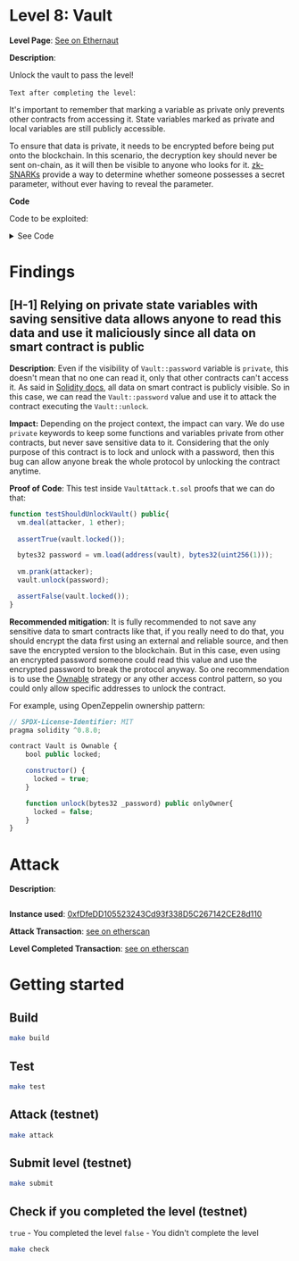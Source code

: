# Level 8: Vault

**Level Page**: [See on Ethernaut](https://ethernaut.openzeppelin.com/level/0xB7257D8Ba61BD1b3Fb7249DCd9330a023a5F3670)

**Description**:

Unlock the vault to pass the level!

`Text after completing the level`:

It's important to remember that marking a variable as private only prevents other contracts from accessing it. State variables marked as private and local variables are still publicly accessible.

To ensure that data is private, it needs to be encrypted before being put onto the blockchain. In this scenario, the decryption key should never be sent on-chain, as it will then be visible to anyone who looks for it. [zk-SNARKs](https://blog.ethereum.org/2016/12/05/zksnarks-in-a-nutshell) provide a way to determine whether someone possesses a secret parameter, without ever having to reveal the parameter.

**Code**

Code to be exploited:

<details>
<summary>See Code</summary>

```javascript
// SPDX-License-Identifier: MIT
pragma solidity ^0.8.0;

contract Vault {
    bool public locked;
    bytes32 private password;

    constructor(bytes32 _password) {
        locked = true;
        password = _password;
    }

    function unlock(bytes32 _password) public {
        if (password == _password) {
            locked = false;
        }
    }
}
```

</details>

# Findings

## [H-1] Relying on private state variables with saving sensitive data allows anyone to read this data and use it maliciously since all data on smart contract is public

**Description**: Even if the visibility of `Vault::password` variable is `private`, this doesn't mean that no one can read it, only that other contracts can't access it. As said in [Solidity docs](https://docs.soliditylang.org/en/latest/security-considerations.html#private-information-and-randomness), all data on smart contract is publicly visible. So in this case, we can read the `Vault::password` value and use it to attack the contract executing the `Vault::unlock`.

**Impact:** Depending on the project context, the impact can vary. We do use `private` keywords to keep some functions and variables private from other contracts, but never save sensitive data to it. Considering that the only purpose of this contract is to lock and unlock with a password, then this bug can allow anyone break the whole protocol by unlocking the contract anytime.

**Proof of Code**: This test inside `VaultAttack.t.sol` proofs that we can do that:

```javascript
function testShouldUnlockVault() public{
  vm.deal(attacker, 1 ether);
  
  assertTrue(vault.locked());

  bytes32 password = vm.load(address(vault), bytes32(uint256(1)));
  
  vm.prank(attacker);
  vault.unlock(password);

  assertFalse(vault.locked());
}
```

**Recommended mitigation**: It is fully recommended to not save any sensitive data to smart contracts like that, if you really need to do that, you should encrypt the data first using an external and reliable source, and then save the encrypted version to the blockchain. But in this case, even using an encrypted password someone could read this value and use the encrypted password to break the protocol anyway. So one recommendation is to use the [Ownable](https://github.com/OpenZeppelin/openzeppelin-contracts/blob/master/contracts/access/README.adoc) strategy or any other access control pattern, so you could only allow specific addresses to unlock the contract.

For example, using OpenZeppelin ownership pattern:

```javascript
// SPDX-License-Identifier: MIT
pragma solidity ^0.8.0;

contract Vault is Ownable {
    bool public locked;

    constructor() {
      locked = true;
    }

    function unlock(bytes32 _password) public onlyOwner{
      locked = false;
    }
}
```

# Attack

**Description**: 

```javascript

```

**Instance used**: [0xfDfeDD105523243Cd93f338D5C267142CE28d110](https://sepolia.etherscan.io/address/0xfDfeDD105523243Cd93f338D5C267142CE28d110)

**Attack Transaction**: [see on etherscan](https://sepolia.etherscan.io/tx/0x2ef843230a624ac43b77fb507ef95fe72883fb29deef1f60073218cf907ef64c)

**Level Completed Transaction**: [see on etherscan](https://sepolia.etherscan.io/tx/0x9a03a94d39a1cf49eb61e5d5a6d40123900fa93420f8a1c70ee69a5d6b405c64)

# Getting started

## Build

```bash
make build
```

## Test

```bash
make test
```

## Attack (testnet)

```bash
make attack
```

## Submit level (testnet)

```bash
make submit
```

## Check if you completed the level (testnet)

`true` - You completed the level
`false` - You didn't complete the level

```bash
make check
```